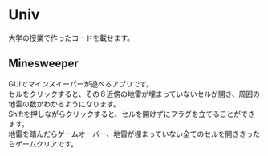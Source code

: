 # Univ
大学の授業で作ったコードを載せます。

## Minesweeper
GUIでマインスイーパーが遊べるアプリです。  
セルをクリックすると、その８近傍の地雷が埋まっていないセルが開き、周囲の地雷の数がわかるようになります。  
Shiftを押しながらクリックすると、セルを開けずにフラグを立てることができます。  
地雷を踏んだらゲームオーバー、地雷が埋まっていない全てのセルを開ききったらゲームクリアです。
